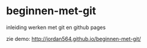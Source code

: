 beginnen-met-git
================

inleiding werken met git en github pages

zie demo: http://jordan564.github.io/beginnen-met-git/
